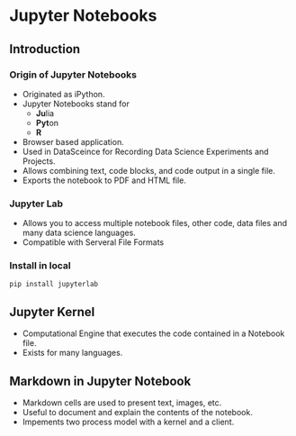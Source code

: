 # Jupyter Notebooks

## Introduction

### Origin of Jupyter Notebooks
- Originated as iPython.
- Jupyter Notebooks stand for 
    - **Ju**lia
    - **Pyt**on
    - **R**
- Browser based application.
- Used in DataSceince for Recording Data Science Experiments and Projects.
- Allows combining text, code blocks, and code output in a single file.
- Exports the notebook to PDF and HTML file.

### Jupyter Lab

- Allows you to access multiple notebook files, other code, data files and many data science languages.
- Compatible with Serveral File Formats

### Install in local

`pip install jupyterlab`

## Jupyter Kernel

- Computational Engine that executes the code contained in a Notebook file.
- Exists for many languages.

## Markdown in Jupyter Notebook

- Markdown cells are used to present text, images, etc.
- Useful to document and explain the contents of the notebook.
- Impements two process model with a kernel and a client.